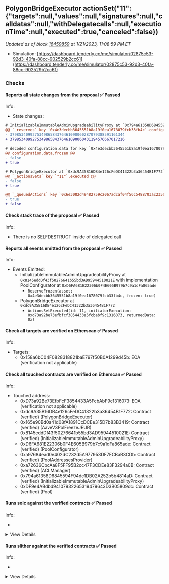 ## PolygonBridgeExecutor actionSet("11": {"targets":null,"values":null,"signatures":null,"calldatas":null,"withDelegatecalls":null,"executionTime":null,"executed":true,"canceled":false})

_Updated as of block [16459859](https://etherscan.io/block/16459859) at 1/21/2023, 11:08:59 PM ET_

- Simulation: [https://dashboard.tenderly.co/me/simulator/02875c53-92d3-40fa-88cc-902529b2cc61](https://dashboard.tenderly.co/me/simulator/02875c53-92d3-40fa-88cc-902529b2cc61)

### Checks

#### Reports all state changes from the proposal ✅ Passed

Info:

- State changes:

```diff
# InitializableImmutableAdminUpgradeabilityProxy at `0x794a61358D6845594F94dc1DB02A252b5b4814aD` with implementation Pool at `0xDF9e4ABdbd94107932265319479643D3B05809dc`
@@ `_reserves` key `0x4e3decbb3645551b8a19f0ea1678079fcb33fb4c`.configuration.data @@
- 379853409927534986584376461090060287079388591161344
+ 379853409927534986584376461090060431194576667017216

# decoded configuration.data for key `0x4e3decbb3645551b8a19f0ea1678079fcb33fb4c` (symbol: jEUR)
@@ configuration.data.frozen @@
- false
+ true

```

```diff
# PolygonBridgeExecutor at `0xdc9A35B16DB4e126cFeDC41322b3a36454B1F772`
@@ `_actionsSets` key `"11"`.executed @@
- false
+ true

@@ `_queuedActions` key `0x6e3082d49482759c2067adcaf04f56c5488703ac2356df5833001d80bc4c3c25` @@
- true
+ false

```

#### Check stack trace of the proposal ✅ Passed

Info:

- There is no SELFDESTRUCT inside of delegated call

#### Reports all events emitted from the proposal ✅ Passed

Info:

- Events Emitted:
  - InitializableImmutableAdminUpgradeabilityProxy at `0x8145eddDf43f50276641b55bd3AD95944510021E` with implementation PoolConfigurator at `0xD6FA681E22306b0F4E605B979b7c9a1dFa865ade`
    - `ReserveFrozen(asset: 0x4e3decbb3645551b8a19f0ea1678079fcb33fb4c, frozen: true)`
  - PolygonBridgeExecutor at `0xdc9A35B16DB4e126cFeDC41322b3a36454B1F772`
    - `ActionsSetExecuted(id: 11, initiatorExecution: 0xd73a92be73efbfcf3854433a5fcbabf9c1316073, returnedData: 0x)`

#### Check all targets are verified on Etherscan ✅ Passed

Info:

- Targets:
  - 0x158a6bC04F0828318821baE797f50B0A1299d45b: EOA (verification not applicable)

#### Check all touched contracts are verified on Etherscan ✅ Passed

Info:

- Touched address:
  - 0xD73a92Be73EfbFcF3854433A5FcbAbF9c1316073: EOA (verification not applicable)
  - 0xdc9A35B16DB4e126cFeDC41322b3a36454B1F772: Contract (verified) (PolygonBridgeExecutor)
  - 0x165e90Bd0a41d08fA1891CcDCEe315D7b83B3419: Contract (verified) (AaveV3PolFreezeJEUR)
  - 0x8145eddDf43f50276641b55bd3AD95944510021E: Contract (verified) (InitializableImmutableAdminUpgradeabilityProxy)
  - 0xD6FA681E22306b0F4E605B979b7c9a1dFa865ade: Contract (verified) (PoolConfigurator)
  - 0xa97684ead0e402dC232d5A977953DF7ECBaB3CDb: Contract (verified) (PoolAddressesProvider)
  - 0xa72636CbcAa8F5FF95B2cc47F3CDEe83F3294a0B: Contract (verified) (ACLManager)
  - 0x794a61358D6845594F94dc1DB02A252b5b4814aD: Contract (verified) (InitializableImmutableAdminUpgradeabilityProxy)
  - 0xDF9e4ABdbd94107932265319479643D3B05809dc: Contract (verified) (Pool)

#### Runs solc against the verified contracts ✅ Passed

Info:

-

<details>
<summary>View Details</summary>
<details>
<summary>View warnings for InitializableImmutableAdminUpgradeabilityProxy at `0x794a61358D6845594F94dc1DB02A252b5b4814aD` with implementation Pool at `0xDF9e4ABdbd94107932265319479643D3B05809dc`</summary>

```
INFO:CryticCompile:Source code not available, try to fetch the bytecode only
```

</details>

<details>
<summary>View warnings for InitializableImmutableAdminUpgradeabilityProxy at `0x8145eddDf43f50276641b55bd3AD95944510021E` with implementation PoolConfigurator at `0xD6FA681E22306b0F4E605B979b7c9a1dFa865ade`</summary>

```
INFO:CryticCompile:Source code not available, try to fetch the bytecode only
```

</details>

<details>
<summary>View warnings for ACLManager at `0xa72636CbcAa8F5FF95B2cc47F3CDEe83F3294a0B`</summary>

```
INFO:CryticCompile:Source code not available, try to fetch the bytecode only
```

</details>

<details>
<summary>View warnings for PoolAddressesProvider at `0xa97684ead0e402dC232d5A977953DF7ECBaB3CDb`</summary>

```
INFO:CryticCompile:Source code not available, try to fetch the bytecode only
```

</details>

<details>
<summary>View warnings for PoolConfigurator at `0xD6FA681E22306b0F4E605B979b7c9a1dFa865ade`</summary>

```
INFO:CryticCompile:Source code not available, try to fetch the bytecode only
```

</details>

<details>
<summary>View warnings for PolygonBridgeExecutor at `0xdc9A35B16DB4e126cFeDC41322b3a36454B1F772`</summary>

```
INFO:CryticCompile:Source code not available, try to fetch the bytecode only
```

</details>

<details>
<summary>View warnings for Pool at `0xDF9e4ABdbd94107932265319479643D3B05809dc`</summary>

```
INFO:CryticCompile:Source code not available, try to fetch the bytecode only
```

</details>

</details>

#### Runs slither against the verified contracts ✅ Passed

Info:

-

<details>
<summary>View Details</summary>

<details>
<summary>Slither report for AaveV3PolFreezeJEUR at `0x165e90Bd0a41d08fA1891CcDCEe315D7b83B3419`</summary>

```

DefaultReserveInterestRateStrategy.calculateInterestRates(DataTypes.CalculateInterestRatesParams).vars (lib/aave-v3-core/contracts/protocol/pool/DefaultReserveInterestRateStrategy.sol#168) is a local variable never initialized
Reference: https://github.com/crytic/slither/wiki/Detector-Documentation#uninitialized-local-variables

PercentageMath.percentMul(uint256,uint256) (lib/aave-v3-core/contracts/protocol/libraries/math/PercentageMath.sol#25-39) uses assembly
	- INLINE ASM (lib/aave-v3-core/contracts/protocol/libraries/math/PercentageMath.sol#27-38)
PercentageMath.percentDiv(uint256,uint256) (lib/aave-v3-core/contracts/protocol/libraries/math/PercentageMath.sol#48-60) uses assembly
	- INLINE ASM (lib/aave-v3-core/contracts/protocol/libraries/math/PercentageMath.sol#50-59)
WadRayMath.wadMul(uint256,uint256) (lib/aave-v3-core/contracts/protocol/libraries/math/WadRayMath.sol#29-38) uses assembly
	- INLINE ASM (lib/aave-v3-core/contracts/protocol/libraries/math/WadRayMath.sol#31-37)
WadRayMath.wadDiv(uint256,uint256) (lib/aave-v3-core/contracts/protocol/libraries/math/WadRayMath.sol#47-56) uses assembly
	- INLINE ASM (lib/aave-v3-core/contracts/protocol/libraries/math/WadRayMath.sol#49-55)
WadRayMath.rayMul(uint256,uint256) (lib/aave-v3-core/contracts/protocol/libraries/math/WadRayMath.sol#65-74) uses assembly
	- INLINE ASM (lib/aave-v3-core/contracts/protocol/libraries/math/WadRayMath.sol#67-73)
WadRayMath.rayDiv(uint256,uint256) (lib/aave-v3-core/contracts/protocol/libraries/math/WadRayMath.sol#83-92) uses assembly
	- INLINE ASM (lib/aave-v3-core/contracts/protocol/libraries/math/WadRayMath.sol#85-91)
WadRayMath.rayToWad(uint256) (lib/aave-v3-core/contracts/protocol/libraries/math/WadRayMath.sol#100-108) uses assembly
	- INLINE ASM (lib/aave-v3-core/contracts/protocol/libraries/math/WadRayMath.sol#101-107)
WadRayMath.wadToRay(uint256) (lib/aave-v3-core/contracts/protocol/libraries/math/WadRayMath.sol#116-125) uses assembly
	- INLINE ASM (lib/aave-v3-core/contracts/protocol/libraries/math/WadRayMath.sol#118-124)
Reference: https://github.com/crytic/slither/wiki/Detector-Documentation#assembly-usage

PercentageMath.percentDiv(uint256,uint256) (lib/aave-v3-core/contracts/protocol/libraries/math/PercentageMath.sol#48-60) is never used and should be removed
WadRayMath.rayToWad(uint256) (lib/aave-v3-core/contracts/protocol/libraries/math/WadRayMath.sol#100-108) is never used and should be removed
WadRayMath.wadDiv(uint256,uint256) (lib/aave-v3-core/contracts/protocol/libraries/math/WadRayMath.sol#47-56) is never used and should be removed
WadRayMath.wadMul(uint256,uint256) (lib/aave-v3-core/contracts/protocol/libraries/math/WadRayMath.sol#29-38) is never used and should be removed
Reference: https://github.com/crytic/slither/wiki/Detector-Documentation#dead-code

Function IDefaultInterestRateStrategy.OPTIMAL_USAGE_RATIO() (lib/aave-v3-core/contracts/interfaces/IDefaultInterestRateStrategy.sol#17) is not in mixedCase
Function IDefaultInterestRateStrategy.OPTIMAL_STABLE_TO_TOTAL_DEBT_RATIO() (lib/aave-v3-core/contracts/interfaces/IDefaultInterestRateStrategy.sol#23) is not in mixedCase
Function IDefaultInterestRateStrategy.MAX_EXCESS_USAGE_RATIO() (lib/aave-v3-core/contracts/interfaces/IDefaultInterestRateStrategy.sol#30) is not in mixedCase
Function IDefaultInterestRateStrategy.MAX_EXCESS_STABLE_TO_TOTAL_DEBT_RATIO() (lib/aave-v3-core/contracts/interfaces/IDefaultInterestRateStrategy.sol#37) is not in mixedCase
Function IDefaultInterestRateStrategy.ADDRESSES_PROVIDER() (lib/aave-v3-core/contracts/interfaces/IDefaultInterestRateStrategy.sol#43) is not in mixedCase
Variable DefaultReserveInterestRateStrategy.OPTIMAL_USAGE_RATIO (lib/aave-v3-core/contracts/protocol/pool/DefaultReserveInterestRateStrategy.sol#27) is not in mixedCase
Variable DefaultReserveInterestRateStrategy.OPTIMAL_STABLE_TO_TOTAL_DEBT_RATIO (lib/aave-v3-core/contracts/protocol/pool/DefaultReserveInterestRateStrategy.sol#30) is not in mixedCase
Variable DefaultReserveInterestRateStrategy.MAX_EXCESS_USAGE_RATIO (lib/aave-v3-core/contracts/protocol/pool/DefaultReserveInterestRateStrategy.sol#33) is not in mixedCase
Variable DefaultReserveInterestRateStrategy.MAX_EXCESS_STABLE_TO_TOTAL_DEBT_RATIO (lib/aave-v3-core/contracts/protocol/pool/DefaultReserveInterestRateStrategy.sol#36) is not in mixedCase
Variable DefaultReserveInterestRateStrategy.ADDRESSES_PROVIDER (lib/aave-v3-core/contracts/protocol/pool/DefaultReserveInterestRateStrategy.sol#38) is not in mixedCase
Variable DefaultReserveInterestRateStrategy._baseVariableBorrowRate (lib/aave-v3-core/contracts/protocol/pool/DefaultReserveInterestRateStrategy.sol#41) is not in mixedCase
Variable DefaultReserveInterestRateStrategy._variableRateSlope1 (lib/aave-v3-core/contracts/protocol/pool/DefaultReserveInterestRateStrategy.sol#44) is not in mixedCase
Variable DefaultReserveInterestRateStrategy._variableRateSlope2 (lib/aave-v3-core/contracts/protocol/pool/DefaultReserveInterestRateStrategy.sol#47) is not in mixedCase
Variable DefaultReserveInterestRateStrategy._stableRateSlope1 (lib/aave-v3-core/contracts/protocol/pool/DefaultReserveInterestRateStrategy.sol#50) is not in mixedCase
Variable DefaultReserveInterestRateStrategy._stableRateSlope2 (lib/aave-v3-core/contracts/protocol/pool/DefaultReserveInterestRateStrategy.sol#53) is not in mixedCase
Variable DefaultReserveInterestRateStrategy._baseStableRateOffset (lib/aave-v3-core/contracts/protocol/pool/DefaultReserveInterestRateStrategy.sol#56) is not in mixedCase
Variable DefaultReserveInterestRateStrategy._stableRateExcessOffset (lib/aave-v3-core/contracts/protocol/pool/DefaultReserveInterestRateStrategy.sol#59) is not in mixedCase
Reference: https://github.com/crytic/slither/wiki/Detector-Documentation#conformance-to-solidity-naming-conventions

Variable DefaultReserveInterestRateStrategy._stableRateSlope1 (lib/aave-v3-core/contracts/protocol/pool/DefaultReserveInterestRateStrategy.sol#50) is too similar to DefaultReserveInterestRateStrategy._stableRateSlope2 (lib/aave-v3-core/contracts/protocol/pool/DefaultReserveInterestRateStrategy.sol#53)
Variable DefaultReserveInterestRateStrategy._variableRateSlope1 (lib/aave-v3-core/contracts/protocol/pool/DefaultReserveInterestRateStrategy.sol#44) is too similar to DefaultReserveInterestRateStrategy._variableRateSlope2 (lib/aave-v3-core/contracts/protocol/pool/DefaultReserveInterestRateStrategy.sol#47)
Variable DefaultReserveInterestRateStrategy.constructor(IPoolAddressesProvider,uint256,uint256,uint256,uint256,uint256,uint256,uint256,uint256,uint256).stableRateSlope1 (lib/aave-v3-core/contracts/protocol/pool/DefaultReserveInterestRateStrategy.sol#80) is too similar to DefaultReserveInterestRateStrategy.constructor(IPoolAddressesProvider,uint256,uint256,uint256,uint256,uint256,uint256,uint256,uint256,uint256).stableRateSlope2 (lib/aave-v3-core/contracts/protocol/pool/DefaultReserveInterestRateStrategy.sol#81)
Variable DefaultReserveInterestRateStrategy.constructor(IPoolAddressesProvider,uint256,uint256,uint256,uint256,uint256,uint256,uint256,uint256,uint256).variableRateSlope1 (lib/aave-v3-core/contracts/protocol/pool/DefaultReserveInterestRateStrategy.sol#78) is too similar to DefaultReserveInterestRateStrategy.constructor(IPoolAddressesProvider,uint256,uint256,uint256,uint256,uint256,uint256,uint256,uint256,uint256).variableRateSlope2 (lib/aave-v3-core/contracts/protocol/pool/DefaultReserveInterestRateStrategy.sol#79)
Reference: https://github.com/crytic/slither/wiki/Detector-Documentation#variable-names-too-similar
0x165e90Bd0a41d08fA1891CcDCEe315D7b83B3419 analyzed (9 contracts with 78 detectors), 34 result(s) found
```

</details>

<details>
<summary>Slither report for InitializableImmutableAdminUpgradeabilityProxy at `0x794a61358D6845594F94dc1DB02A252b5b4814aD` with implementation Pool at `0xDF9e4ABdbd94107932265319479643D3B05809dc`</summary>

```
Source code not available, try to fetch the bytecode only
Traceback (most recent call last):
  File "/home/runner/.local/lib/python3.10/site-packages/slither/__main__.py", line 834, in main_impl
    ) = process_all(filename, args, detector_classes, printer_classes)
  File "/home/runner/.local/lib/python3.10/site-packages/slither/__main__.py", line 98, in process_all
    ) = process_single(compilation, args, detector_classes, printer_classes)
  File "/home/runner/.local/lib/python3.10/site-packages/slither/__main__.py", line 76, in process_single
    slither = Slither(target, ast_format=ast, **vars(args))
  File "/home/runner/.local/lib/python3.10/site-packages/slither/slither.py", line 112, in __init__
    parser.parse_top_level_from_loaded_json(ast, path)
  File "/home/runner/.local/lib/python3.10/site-packages/slither/solc_parsing/slither_compilation_unit_solc.py", line 206, in parse_top_level_from_loaded_json
    if data_loaded[self.get_key()] == "root":
KeyError: 'name'
Error in 0x794a61358D6845594F94dc1DB02A252b5b4814aD
Traceback (most recent call last):
  File "/home/runner/.local/lib/python3.10/site-packages/slither/__main__.py", line 834, in main_impl
    ) = process_all(filename, args, detector_classes, printer_classes)
  File "/home/runner/.local/lib/python3.10/site-packages/slither/__main__.py", line 98, in process_all
    ) = process_single(compilation, args, detector_classes, printer_classes)
  File "/home/runner/.local/lib/python3.10/site-packages/slither/__main__.py", line 76, in process_single
    slither = Slither(target, ast_format=ast, **vars(args))
  File "/home/runner/.local/lib/python3.10/site-packages/slither/slither.py", line 112, in __init__
    parser.parse_top_level_from_loaded_json(ast, path)
  File "/home/runner/.local/lib/python3.10/site-packages/slither/solc_parsing/slither_compilation_unit_solc.py", line 206, in parse_top_level_from_loaded_json
    if data_loaded[self.get_key()] == "root":
KeyError: 'name'

```

</details>

<details>
<summary>Slither report for InitializableImmutableAdminUpgradeabilityProxy at `0x8145eddDf43f50276641b55bd3AD95944510021E` with implementation PoolConfigurator at `0xD6FA681E22306b0F4E605B979b7c9a1dFa865ade`</summary>

```
Source code not available, try to fetch the bytecode only
Traceback (most recent call last):
  File "/home/runner/.local/lib/python3.10/site-packages/slither/__main__.py", line 834, in main_impl
    ) = process_all(filename, args, detector_classes, printer_classes)
  File "/home/runner/.local/lib/python3.10/site-packages/slither/__main__.py", line 98, in process_all
    ) = process_single(compilation, args, detector_classes, printer_classes)
  File "/home/runner/.local/lib/python3.10/site-packages/slither/__main__.py", line 76, in process_single
    slither = Slither(target, ast_format=ast, **vars(args))
  File "/home/runner/.local/lib/python3.10/site-packages/slither/slither.py", line 112, in __init__
    parser.parse_top_level_from_loaded_json(ast, path)
  File "/home/runner/.local/lib/python3.10/site-packages/slither/solc_parsing/slither_compilation_unit_solc.py", line 206, in parse_top_level_from_loaded_json
    if data_loaded[self.get_key()] == "root":
KeyError: 'name'
Error in 0x8145eddDf43f50276641b55bd3AD95944510021E
Traceback (most recent call last):
  File "/home/runner/.local/lib/python3.10/site-packages/slither/__main__.py", line 834, in main_impl
    ) = process_all(filename, args, detector_classes, printer_classes)
  File "/home/runner/.local/lib/python3.10/site-packages/slither/__main__.py", line 98, in process_all
    ) = process_single(compilation, args, detector_classes, printer_classes)
  File "/home/runner/.local/lib/python3.10/site-packages/slither/__main__.py", line 76, in process_single
    slither = Slither(target, ast_format=ast, **vars(args))
  File "/home/runner/.local/lib/python3.10/site-packages/slither/slither.py", line 112, in __init__
    parser.parse_top_level_from_loaded_json(ast, path)
  File "/home/runner/.local/lib/python3.10/site-packages/slither/solc_parsing/slither_compilation_unit_solc.py", line 206, in parse_top_level_from_loaded_json
    if data_loaded[self.get_key()] == "root":
KeyError: 'name'

```

</details>

<details>
<summary>Slither report for ACLManager at `0xa72636CbcAa8F5FF95B2cc47F3CDEe83F3294a0B`</summary>

```
Source code not available, try to fetch the bytecode only
Traceback (most recent call last):
  File "/home/runner/.local/lib/python3.10/site-packages/slither/__main__.py", line 834, in main_impl
    ) = process_all(filename, args, detector_classes, printer_classes)
  File "/home/runner/.local/lib/python3.10/site-packages/slither/__main__.py", line 98, in process_all
    ) = process_single(compilation, args, detector_classes, printer_classes)
  File "/home/runner/.local/lib/python3.10/site-packages/slither/__main__.py", line 76, in process_single
    slither = Slither(target, ast_format=ast, **vars(args))
  File "/home/runner/.local/lib/python3.10/site-packages/slither/slither.py", line 112, in __init__
    parser.parse_top_level_from_loaded_json(ast, path)
  File "/home/runner/.local/lib/python3.10/site-packages/slither/solc_parsing/slither_compilation_unit_solc.py", line 206, in parse_top_level_from_loaded_json
    if data_loaded[self.get_key()] == "root":
KeyError: 'name'
Error in 0xa72636CbcAa8F5FF95B2cc47F3CDEe83F3294a0B
Traceback (most recent call last):
  File "/home/runner/.local/lib/python3.10/site-packages/slither/__main__.py", line 834, in main_impl
    ) = process_all(filename, args, detector_classes, printer_classes)
  File "/home/runner/.local/lib/python3.10/site-packages/slither/__main__.py", line 98, in process_all
    ) = process_single(compilation, args, detector_classes, printer_classes)
  File "/home/runner/.local/lib/python3.10/site-packages/slither/__main__.py", line 76, in process_single
    slither = Slither(target, ast_format=ast, **vars(args))
  File "/home/runner/.local/lib/python3.10/site-packages/slither/slither.py", line 112, in __init__
    parser.parse_top_level_from_loaded_json(ast, path)
  File "/home/runner/.local/lib/python3.10/site-packages/slither/solc_parsing/slither_compilation_unit_solc.py", line 206, in parse_top_level_from_loaded_json
    if data_loaded[self.get_key()] == "root":
KeyError: 'name'

```

</details>

<details>
<summary>Slither report for PoolAddressesProvider at `0xa97684ead0e402dC232d5A977953DF7ECBaB3CDb`</summary>

```
Source code not available, try to fetch the bytecode only
Traceback (most recent call last):
  File "/home/runner/.local/lib/python3.10/site-packages/slither/__main__.py", line 834, in main_impl
    ) = process_all(filename, args, detector_classes, printer_classes)
  File "/home/runner/.local/lib/python3.10/site-packages/slither/__main__.py", line 98, in process_all
    ) = process_single(compilation, args, detector_classes, printer_classes)
  File "/home/runner/.local/lib/python3.10/site-packages/slither/__main__.py", line 76, in process_single
    slither = Slither(target, ast_format=ast, **vars(args))
  File "/home/runner/.local/lib/python3.10/site-packages/slither/slither.py", line 112, in __init__
    parser.parse_top_level_from_loaded_json(ast, path)
  File "/home/runner/.local/lib/python3.10/site-packages/slither/solc_parsing/slither_compilation_unit_solc.py", line 206, in parse_top_level_from_loaded_json
    if data_loaded[self.get_key()] == "root":
KeyError: 'name'
Error in 0xa97684ead0e402dC232d5A977953DF7ECBaB3CDb
Traceback (most recent call last):
  File "/home/runner/.local/lib/python3.10/site-packages/slither/__main__.py", line 834, in main_impl
    ) = process_all(filename, args, detector_classes, printer_classes)
  File "/home/runner/.local/lib/python3.10/site-packages/slither/__main__.py", line 98, in process_all
    ) = process_single(compilation, args, detector_classes, printer_classes)
  File "/home/runner/.local/lib/python3.10/site-packages/slither/__main__.py", line 76, in process_single
    slither = Slither(target, ast_format=ast, **vars(args))
  File "/home/runner/.local/lib/python3.10/site-packages/slither/slither.py", line 112, in __init__
    parser.parse_top_level_from_loaded_json(ast, path)
  File "/home/runner/.local/lib/python3.10/site-packages/slither/solc_parsing/slither_compilation_unit_solc.py", line 206, in parse_top_level_from_loaded_json
    if data_loaded[self.get_key()] == "root":
KeyError: 'name'

```

</details>

<details>
<summary>Slither report for PoolConfigurator at `0xD6FA681E22306b0F4E605B979b7c9a1dFa865ade`</summary>

```
Source code not available, try to fetch the bytecode only
Traceback (most recent call last):
  File "/home/runner/.local/lib/python3.10/site-packages/slither/__main__.py", line 834, in main_impl
    ) = process_all(filename, args, detector_classes, printer_classes)
  File "/home/runner/.local/lib/python3.10/site-packages/slither/__main__.py", line 98, in process_all
    ) = process_single(compilation, args, detector_classes, printer_classes)
  File "/home/runner/.local/lib/python3.10/site-packages/slither/__main__.py", line 76, in process_single
    slither = Slither(target, ast_format=ast, **vars(args))
  File "/home/runner/.local/lib/python3.10/site-packages/slither/slither.py", line 112, in __init__
    parser.parse_top_level_from_loaded_json(ast, path)
  File "/home/runner/.local/lib/python3.10/site-packages/slither/solc_parsing/slither_compilation_unit_solc.py", line 206, in parse_top_level_from_loaded_json
    if data_loaded[self.get_key()] == "root":
KeyError: 'name'
Error in 0xD6FA681E22306b0F4E605B979b7c9a1dFa865ade
Traceback (most recent call last):
  File "/home/runner/.local/lib/python3.10/site-packages/slither/__main__.py", line 834, in main_impl
    ) = process_all(filename, args, detector_classes, printer_classes)
  File "/home/runner/.local/lib/python3.10/site-packages/slither/__main__.py", line 98, in process_all
    ) = process_single(compilation, args, detector_classes, printer_classes)
  File "/home/runner/.local/lib/python3.10/site-packages/slither/__main__.py", line 76, in process_single
    slither = Slither(target, ast_format=ast, **vars(args))
  File "/home/runner/.local/lib/python3.10/site-packages/slither/slither.py", line 112, in __init__
    parser.parse_top_level_from_loaded_json(ast, path)
  File "/home/runner/.local/lib/python3.10/site-packages/slither/solc_parsing/slither_compilation_unit_solc.py", line 206, in parse_top_level_from_loaded_json
    if data_loaded[self.get_key()] == "root":
KeyError: 'name'

```

</details>

<details>
<summary>Slither report for PolygonBridgeExecutor at `0xdc9A35B16DB4e126cFeDC41322b3a36454B1F772`</summary>

```
Source code not available, try to fetch the bytecode only
Traceback (most recent call last):
  File "/home/runner/.local/lib/python3.10/site-packages/slither/__main__.py", line 834, in main_impl
    ) = process_all(filename, args, detector_classes, printer_classes)
  File "/home/runner/.local/lib/python3.10/site-packages/slither/__main__.py", line 98, in process_all
    ) = process_single(compilation, args, detector_classes, printer_classes)
  File "/home/runner/.local/lib/python3.10/site-packages/slither/__main__.py", line 76, in process_single
    slither = Slither(target, ast_format=ast, **vars(args))
  File "/home/runner/.local/lib/python3.10/site-packages/slither/slither.py", line 112, in __init__
    parser.parse_top_level_from_loaded_json(ast, path)
  File "/home/runner/.local/lib/python3.10/site-packages/slither/solc_parsing/slither_compilation_unit_solc.py", line 206, in parse_top_level_from_loaded_json
    if data_loaded[self.get_key()] == "root":
KeyError: 'name'
Error in 0xdc9A35B16DB4e126cFeDC41322b3a36454B1F772
Traceback (most recent call last):
  File "/home/runner/.local/lib/python3.10/site-packages/slither/__main__.py", line 834, in main_impl
    ) = process_all(filename, args, detector_classes, printer_classes)
  File "/home/runner/.local/lib/python3.10/site-packages/slither/__main__.py", line 98, in process_all
    ) = process_single(compilation, args, detector_classes, printer_classes)
  File "/home/runner/.local/lib/python3.10/site-packages/slither/__main__.py", line 76, in process_single
    slither = Slither(target, ast_format=ast, **vars(args))
  File "/home/runner/.local/lib/python3.10/site-packages/slither/slither.py", line 112, in __init__
    parser.parse_top_level_from_loaded_json(ast, path)
  File "/home/runner/.local/lib/python3.10/site-packages/slither/solc_parsing/slither_compilation_unit_solc.py", line 206, in parse_top_level_from_loaded_json
    if data_loaded[self.get_key()] == "root":
KeyError: 'name'

```

</details>

<details>
<summary>Slither report for Pool at `0xDF9e4ABdbd94107932265319479643D3B05809dc`</summary>

```
Source code not available, try to fetch the bytecode only
Traceback (most recent call last):
  File "/home/runner/.local/lib/python3.10/site-packages/slither/__main__.py", line 834, in main_impl
    ) = process_all(filename, args, detector_classes, printer_classes)
  File "/home/runner/.local/lib/python3.10/site-packages/slither/__main__.py", line 98, in process_all
    ) = process_single(compilation, args, detector_classes, printer_classes)
  File "/home/runner/.local/lib/python3.10/site-packages/slither/__main__.py", line 76, in process_single
    slither = Slither(target, ast_format=ast, **vars(args))
  File "/home/runner/.local/lib/python3.10/site-packages/slither/slither.py", line 112, in __init__
    parser.parse_top_level_from_loaded_json(ast, path)
  File "/home/runner/.local/lib/python3.10/site-packages/slither/solc_parsing/slither_compilation_unit_solc.py", line 206, in parse_top_level_from_loaded_json
    if data_loaded[self.get_key()] == "root":
KeyError: 'name'
Error in 0xDF9e4ABdbd94107932265319479643D3B05809dc
Traceback (most recent call last):
  File "/home/runner/.local/lib/python3.10/site-packages/slither/__main__.py", line 834, in main_impl
    ) = process_all(filename, args, detector_classes, printer_classes)
  File "/home/runner/.local/lib/python3.10/site-packages/slither/__main__.py", line 98, in process_all
    ) = process_single(compilation, args, detector_classes, printer_classes)
  File "/home/runner/.local/lib/python3.10/site-packages/slither/__main__.py", line 76, in process_single
    slither = Slither(target, ast_format=ast, **vars(args))
  File "/home/runner/.local/lib/python3.10/site-packages/slither/slither.py", line 112, in __init__
    parser.parse_top_level_from_loaded_json(ast, path)
  File "/home/runner/.local/lib/python3.10/site-packages/slither/solc_parsing/slither_compilation_unit_solc.py", line 206, in parse_top_level_from_loaded_json
    if data_loaded[self.get_key()] == "root":
KeyError: 'name'

```

</details>

</details>
